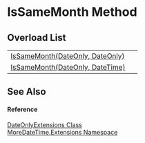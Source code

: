 # IsSameMonth Method


## Overload List
<table>
<tr>
<td><a href="M_MoreDateTime_Extensions_DateOnlyExtensions_IsSameMonth.md">IsSameMonth(DateOnly, DateOnly)</a></td>
<td> </td></tr>
<tr>
<td><a href="M_MoreDateTime_Extensions_DateOnlyExtensions_IsSameMonth_1.md">IsSameMonth(DateOnly, DateTime)</a></td>
<td> </td></tr>
</table>

## See Also


#### Reference
<a href="T_MoreDateTime_Extensions_DateOnlyExtensions.md">DateOnlyExtensions Class</a>  
<a href="N_MoreDateTime_Extensions.md">MoreDateTime.Extensions Namespace</a>  
